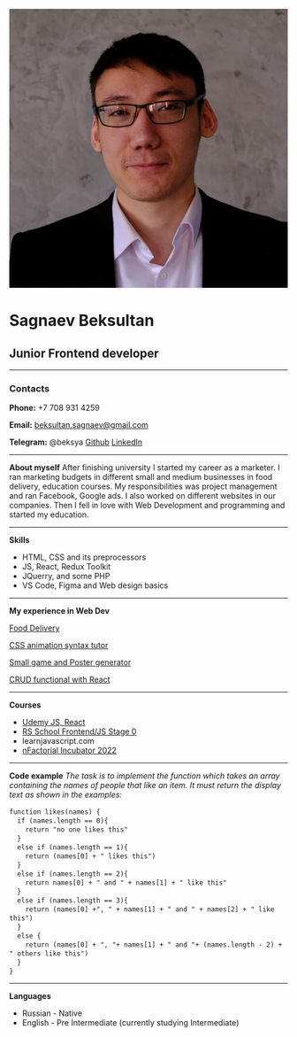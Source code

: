 ![myphoto](/photo.png)
# Sagnaev Beksultan
## Junior Frontend developer
**********
### Contacts
**Phone:** +7 708 931 4259

**Email:** beksultan.sagnaev@gmail.com

**Telegram:** @beksya
[Github](https://github.com/beksultanweb)
[LinkedIn](https://www.linkedin.com/in/beksultan-sagnaev-95226b221/)
***
**About myself**
After finishing university I started my career as a marketer. I ran marketing budgets in different small and medium businesses in food delivery, education courses. My responsibilities was project management and ran Facebook, Google ads.
I also worked on different websites in our companies. Then I fell in love with Web Development and programming and started my education.
***
**Skills**
* HTML, CSS and its preprocessors
* JS, React, Redux Toolkit
* JQuerry, and some PHP
* VS Code, Figma and Web design basics
***
**My experience in Web Dev**

[Food Delivery](https://eatandfit.kz/)

[CSS animation syntax tutor](https://css-svg-animations.vercel.app/)

[Small game and Poster generator](https://chooseyourpoco.kz/game/)

[CRUD functional with React](http://frontend-mentor-product-feedback.vercel.app/)
***
**Courses**
* [Udemy JS, React](https://www.udemy.com/user/yan-kovalenko-2/)
* [RS School Frontend/JS Stage 0](https://rs.school)
* learnjavascript.com
* [nFactorial Incubator 2022](https://www.nfactorial.live/)
***
**Code example**
*The task is to implement the function which takes an array containing the names of people that like an item. It must return the display text as shown in the examples:*
```
function likes(names) {
  if (names.length == 0){
    return "no one likes this"
  }
  else if (names.length == 1){
    return (names[0] + " likes this")
  }
  else if (names.length == 2){
    return names[0] + " and " + names[1] + " like this"
  }
  else if (names.length == 3){
    return (names[0] +", " + names[1] + " and " + names[2] + " like this")
  }
  else {
    return (names[0] + ", "+ names[1] + " and "+ (names.length - 2) + " others like this")
  }
}
```
***
**Languages**
* Russian - Native
* English - Pre Intermediate (currently studying Intermediate)